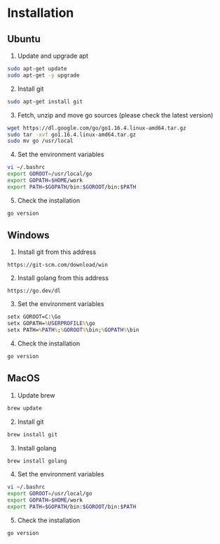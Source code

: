 # Installation

## Ubuntu
1. Update and upgrade apt
```bash
sudo apt-get update
sudo apt-get -y upgrade
```
2. Install git
```bash
sudo apt-get install git
```
3. Fetch, unzip and move go sources (please check the latest version)
```bash
wget https://dl.google.com/go/go1.16.4.linux-amd64.tar.gz
sudo tar -xvf go1.16.4.linux-amd64.tar.gz
sudo mv go /usr/local
```
4. Set the environment variables
```bash
vi ~/.bashrc
export GOROOT=/usr/local/go
export GOPATH=$HOME/work
export PATH=$GOPATH/bin:$GOROOT/bin:$PATH
```
5. Check the installation
```bash
go version
```

## Windows
1. Install git from this address
```
https://git-scm.com/download/win
```
2. Install golang from this address
```
https://go.dev/dl
```
3. Set the environment variables
```cmd
setx GOROOT=C:\Go
setx GOPATH=%USERPROFILE%\go
setx PATH=%PATH%;%GOROOT%\bin;%GOPATH%\bin
```
4. Check the installation
```cmd
go version
```


## MacOS
1. Update brew
```bash
brew update
```
2. Install git
```bash
brew install git
```
3. Install golang
```bash
brew install golang
```
4. Set the environment variables
```bash
vi ~/.bashrc
export GOROOT=/usr/local/go
export GOPATH=$HOME/work
export PATH=$GOPATH/bin:$GOROOT/bin:$PATH
```
5. Check the installation
```bash
go version
```